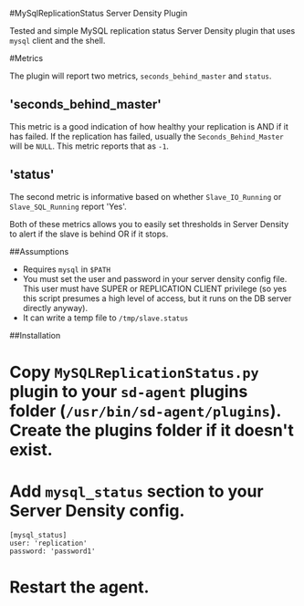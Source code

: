 #MySqlReplicationStatus Server Density Plugin

Tested and simple MySQL replication status Server Density plugin that uses `mysql` client and the shell.

#Metrics

The plugin will report two metrics, `seconds_behind_master` and `status`. 

## 'seconds_behind_master' 

This metric is a good indication of how healthy your replication is AND if it has failed. If the replication has failed, usually the `Seconds_Behind_Master` will be `NULL`. This metric reports that as `-1`.

## 'status'

The second metric is informative based on whether `Slave_IO_Running` or `Slave_SQL_Running` report 'Yes'.


Both of these metrics allows you to easily set thresholds in Server Density to alert if the slave is behind OR if it stops. 

##Assumptions

* Requires `mysql` in `$PATH`
* You must set the user and password in your server density config file. This user must have SUPER or REPLICATION CLIENT privilege (so yes this script presumes a high level of access, but it runs on the DB server directly anyway).
* It can write a temp file to `/tmp/slave.status`

##Installation

# Copy `MySQLReplicationStatus.py` plugin to your `sd-agent` plugins folder (`/usr/bin/sd-agent/plugins`). Create the plugins folder if it doesn't exist.

# Add `mysql_status` section to your Server Density config.

    [mysql_status]
    user: 'replication'
    password: 'password1'

# Restart the agent.
